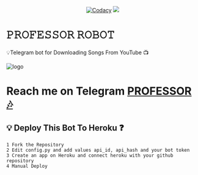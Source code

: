 <p align="center">
    <a href="https://app.codacy.com/manual/mr-dark-prince/missrose/dashboard"> <img src="https://img.shields.io/codacy/grade/4d58f2a402b54aed8a7d95f7add45a81?color=cyan&logo=codacy&logoColor=white&style=for-the-badge" alt="Codacy" /></a>
    <a href="https://github.com/mr-dark-prince/missrose"> <img src="https://img.shields.io/github/repo-size/mr-dark-prince/missrose?color=cyan&logo=github&logoColor=white&style=for-the-badge" /></a>
</p>


# 𝙿𝚁𝙾𝙵𝙴𝚂𝚂𝙾𝚁 𝚁𝙾𝙱𝙾𝚃
💡Telegram bot for Downloading Songs From YouTube 📺 

![logo](https://telegra.ph/file/e2382264c33ebe6f362cc.jpg)
# Reach me on Telegram [PROFESSOR 🎶](https://t.me/PROFESS0R_robot)


## 💡 Deploy This Bot To Heroku ❓️
```
1 Fork the Repository
2 Edit config.py and add values api_id, api_hash and your bot token
3 Create an app on Heroku and connect heroku with your github repository 
4 Manual Deploy 
```
